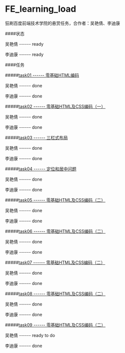 # FE_learning_load
狂刷百度前端技术学院的悬赏任务，合作者：吴艳倩、李迪康

####状态

吴艳倩 ------ ready

李迪康 ------ ready

####任务

#####[task01 ------ 零基础HTML编码](https://github.com/Andyliwr/FE_learning_load/tree/master/task01)

吴艳倩 ------ done

李迪康 ------ done


#####[task02 ------ 零基础HTML及CSS编码（一）](https://github.com/Andyliwr/FE_learning_load/tree/master/task02)

吴艳倩 ------ done

李迪康 ------ done


#####[task03 ------ 三栏式布局](https://github.com/Andyliwr/FE_learning_load/tree/master/task03)

吴艳倩 ------ done

李迪康 ------ done

#####[task04 ------ 定位和居中问题](https://github.com/Andyliwr/FE_learning_load/tree/master/task04)

吴艳倩 ------ done

李迪康 ------ done


#####[task05 ------ 零基础HTML及CSS编码（二）](https://github.com/Andyliwr/FE_learning_load/tree/master/task05)

吴艳倩 ------ done

李迪康 ------ done

#####[task06 ------ 零基础HTML及CSS编码（二）](https://github.com/Andyliwr/FE_learning_load/tree/master/task06)

吴艳倩 ------ done

李迪康 ------ done

#####[task07 ------ 零基础HTML及CSS编码（二）](https://github.com/Andyliwr/FE_learning_load/tree/master/task07)

吴艳倩 ------ done

李迪康 ------ done

#####[task08 ------ 零基础HTML及CSS编码（二）](https://github.com/Andyliwr/FE_learning_load/tree/master/task08)

吴艳倩 ------ done

李迪康 ------ done

#####[task09 ------ 零基础HTML及CSS编码（二）](https://github.com/Andyliwr/FE_learning_load/tree/master/task09)

吴艳倩 ------ ready to do

李迪康 ------ done

